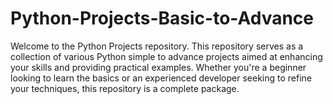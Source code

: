 # Python-Projects-Basic-to-Advance
  Welcome to the Python Projects repository. This repository serves as a collection of various Python simple to advance projects aimed at enhancing your skills and providing practical examples. Whether you're a beginner looking to learn the basics or an experienced developer seeking to refine your techniques, this repository is a complete package.
